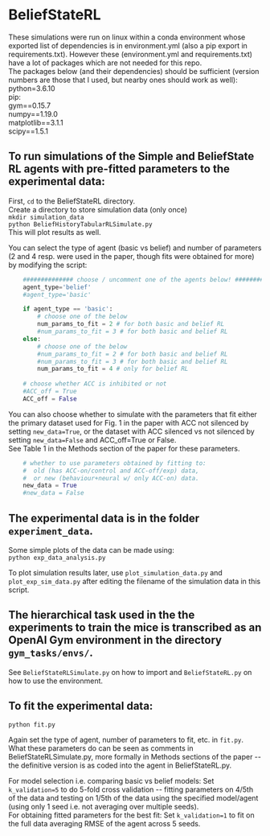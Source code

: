 # BeliefStateRL

These simulations were run on linux within a conda environment whose exported list of dependencies is in environment.yml (also a pip export in requirements.txt).
However these (environment.yml and requirements.txt) have a lot of packages which are not needed for this repo.   
The packages below (and their dependencies) should be sufficient (version numbers are those that I used, but nearby ones should work as well):  
python=3.6.10  
pip:  
 gym==0.15.7  
 numpy==1.19.0  
 matplotlib==3.1.1  
 scipy==1.5.1  
  
## To run simulations of the Simple and BeliefState RL agents with pre-fitted parameters to the experimental data:  
First, `cd` to the BeliefStateRL directory.  
Create a directory to store simulation data (only once)  
`mkdir simulation_data`  
`python BeliefHistoryTabularRLSimulate.py`  
This will plot results as well.  

You can select the type of agent (basic vs belief) and number of parameters (2 and 4 resp. were used in the paper, though fits were obtained for more) by modifying the script:  
```python
    ############## choose / uncomment one of the agents below! #################
    agent_type='belief'
    #agent_type='basic'

    if agent_type == 'basic':
        # choose one of the below
        num_params_to_fit = 2 # for both basic and belief RL
        #num_params_to_fit = 3 # for both basic and belief RL
    else:
        # choose one of the below
        #num_params_to_fit = 2 # for both basic and belief RL
        #num_params_to_fit = 3 # for both basic and belief RL
        num_params_to_fit = 4 # only for belief RL
        
    # choose whether ACC is inhibited or not
    #ACC_off = True
    ACC_off = False
```

You can also choose whether to simulate with the parameters that fit either the primary dataset used for Fig. 1 in the paper with ACC not silenced by setting `new_data=True`,
 or the dataset with ACC silenced vs not silenced by setting `new_data=False` and ACC_off=True or False.  
 See Table 1 in the Methods section of the paper for these parameters.  
```python
    # whether to use parameters obtained by fitting to:
    #  old (has ACC-on/control and ACC-off/exp) data,
    #  or new (behaviour+neural w/ only ACC-on) data.
    new_data = True
    #new_data = False
```

## The experimental data is in the folder `experiment_data`.  
Some simple plots of the data can be made using:  
`python exp_data_analysis.py`  

To plot simulation results later, use
`plot_simulation_data.py`
and
`plot_exp_sim_data.py`
after editing the filename of the simulation data in this script.

## The hierarchical task used in the the experiments to train the mice is transcribed as an OpenAI Gym environment in the directory `gym_tasks/envs/`.
 See `BeliefStateRLSimulate.py` on how to import and `BeliefStateRL.py` on how to use the environment.  

## To fit the experimental data:  
`python fit.py`  

Again set the type of agent, number of parameters to fit, etc. in `fit.py`.  
What these parameters do can be seen as comments in BeliefStateRLSimulate.py, more formally in Methods sections of the paper -- the definitive version is as coded into the agent in BeliefStateRL.py.  

For model selection i.e. comparing basic vs belief models: Set `k_validation=5` to do 5-fold cross validation -- fitting parameters on 4/5th of the data and testing on 1/5th of the data
 using the specified model/agent (using only 1 seed i.e. not averaging over multiple seeds).  
For obtaining fitted parameters for the best fit: Set `k_validation=1` to fit on the full data averaging RMSE of the agent across 5 seeds.  
